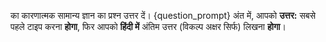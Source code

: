का कारणात्मक सामान्य ज्ञान का प्रश्न उत्तर दें।
{question_prompt}
अंत में, आपको **उत्तर:** सबसे पहले टाइप करना **होगा**, फिर आपको **हिंदी में** अंतिम उत्तर (विकल्प अक्षर सिर्फ) लिखना **होगा**।